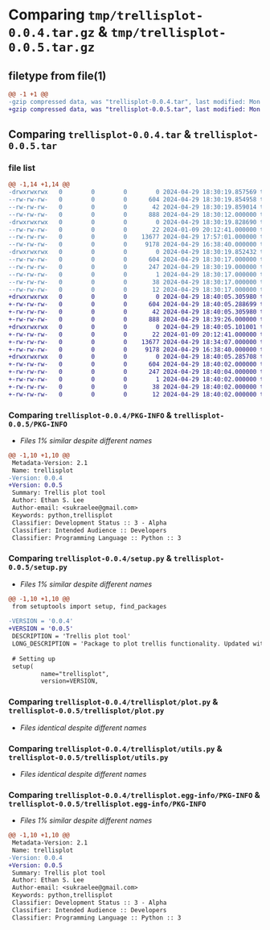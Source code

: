 # Comparing `tmp/trellisplot-0.0.4.tar.gz` & `tmp/trellisplot-0.0.5.tar.gz`

## filetype from file(1)

```diff
@@ -1 +1 @@
-gzip compressed data, was "trellisplot-0.0.4.tar", last modified: Mon Apr 29 18:30:19 2024, max compression
+gzip compressed data, was "trellisplot-0.0.5.tar", last modified: Mon Apr 29 18:40:05 2024, max compression
```

## Comparing `trellisplot-0.0.4.tar` & `trellisplot-0.0.5.tar`

### file list

```diff
@@ -1,14 +1,14 @@
-drwxrwxrwx   0        0        0        0 2024-04-29 18:30:19.857569 trellisplot-0.0.4/
--rw-rw-rw-   0        0        0      604 2024-04-29 18:30:19.854958 trellisplot-0.0.4/PKG-INFO
--rw-rw-rw-   0        0        0       42 2024-04-29 18:30:19.859014 trellisplot-0.0.4/setup.cfg
--rw-rw-rw-   0        0        0      888 2024-04-29 18:30:12.000000 trellisplot-0.0.4/setup.py
-drwxrwxrwx   0        0        0        0 2024-04-29 18:30:19.828690 trellisplot-0.0.4/trellisplot/
--rw-rw-rw-   0        0        0       22 2024-01-09 20:12:41.000000 trellisplot-0.0.4/trellisplot/__init__.py
--rw-rw-rw-   0        0        0    13677 2024-04-29 17:57:01.000000 trellisplot-0.0.4/trellisplot/plot.py
--rw-rw-rw-   0        0        0     9178 2024-04-29 16:38:40.000000 trellisplot-0.0.4/trellisplot/utils.py
-drwxrwxrwx   0        0        0        0 2024-04-29 18:30:19.852432 trellisplot-0.0.4/trellisplot.egg-info/
--rw-rw-rw-   0        0        0      604 2024-04-29 18:30:17.000000 trellisplot-0.0.4/trellisplot.egg-info/PKG-INFO
--rw-rw-rw-   0        0        0      247 2024-04-29 18:30:19.000000 trellisplot-0.0.4/trellisplot.egg-info/SOURCES.txt
--rw-rw-rw-   0        0        0        1 2024-04-29 18:30:17.000000 trellisplot-0.0.4/trellisplot.egg-info/dependency_links.txt
--rw-rw-rw-   0        0        0       38 2024-04-29 18:30:17.000000 trellisplot-0.0.4/trellisplot.egg-info/requires.txt
--rw-rw-rw-   0        0        0       12 2024-04-29 18:30:17.000000 trellisplot-0.0.4/trellisplot.egg-info/top_level.txt
+drwxrwxrwx   0        0        0        0 2024-04-29 18:40:05.305980 trellisplot-0.0.5/
+-rw-rw-rw-   0        0        0      604 2024-04-29 18:40:05.288699 trellisplot-0.0.5/PKG-INFO
+-rw-rw-rw-   0        0        0       42 2024-04-29 18:40:05.305980 trellisplot-0.0.5/setup.cfg
+-rw-rw-rw-   0        0        0      888 2024-04-29 18:39:26.000000 trellisplot-0.0.5/setup.py
+drwxrwxrwx   0        0        0        0 2024-04-29 18:40:05.101001 trellisplot-0.0.5/trellisplot/
+-rw-rw-rw-   0        0        0       22 2024-01-09 20:12:41.000000 trellisplot-0.0.5/trellisplot/__init__.py
+-rw-rw-rw-   0        0        0    13677 2024-04-29 18:34:07.000000 trellisplot-0.0.5/trellisplot/plot.py
+-rw-rw-rw-   0        0        0     9178 2024-04-29 16:38:40.000000 trellisplot-0.0.5/trellisplot/utils.py
+drwxrwxrwx   0        0        0        0 2024-04-29 18:40:05.285708 trellisplot-0.0.5/trellisplot.egg-info/
+-rw-rw-rw-   0        0        0      604 2024-04-29 18:40:02.000000 trellisplot-0.0.5/trellisplot.egg-info/PKG-INFO
+-rw-rw-rw-   0        0        0      247 2024-04-29 18:40:04.000000 trellisplot-0.0.5/trellisplot.egg-info/SOURCES.txt
+-rw-rw-rw-   0        0        0        1 2024-04-29 18:40:02.000000 trellisplot-0.0.5/trellisplot.egg-info/dependency_links.txt
+-rw-rw-rw-   0        0        0       38 2024-04-29 18:40:02.000000 trellisplot-0.0.5/trellisplot.egg-info/requires.txt
+-rw-rw-rw-   0        0        0       12 2024-04-29 18:40:02.000000 trellisplot-0.0.5/trellisplot.egg-info/top_level.txt
```

### Comparing `trellisplot-0.0.4/PKG-INFO` & `trellisplot-0.0.5/PKG-INFO`

 * *Files 1% similar despite different names*

```diff
@@ -1,10 +1,10 @@
 Metadata-Version: 2.1
 Name: trellisplot
-Version: 0.0.4
+Version: 0.0.5
 Summary: Trellis plot tool
 Author: Ethan S. Lee
 Author-email: <sukraelee@gmail.com>
 Keywords: python,trellisplot
 Classifier: Development Status :: 3 - Alpha
 Classifier: Intended Audience :: Developers
 Classifier: Programming Language :: Python :: 3
```

### Comparing `trellisplot-0.0.4/setup.py` & `trellisplot-0.0.5/setup.py`

 * *Files 1% similar despite different names*

```diff
@@ -1,10 +1,10 @@
 from setuptools import setup, find_packages
 
-VERSION = '0.0.4' 
+VERSION = '0.0.5' 
 DESCRIPTION = 'Trellis plot tool'
 LONG_DESCRIPTION = 'Package to plot trellis functionality. Updated with width normalization, new default colormap, and reduced boxplot'
 
 # Setting up
 setup(
         name="trellisplot", 
         version=VERSION,
```

### Comparing `trellisplot-0.0.4/trellisplot/plot.py` & `trellisplot-0.0.5/trellisplot/plot.py`

 * *Files identical despite different names*

### Comparing `trellisplot-0.0.4/trellisplot/utils.py` & `trellisplot-0.0.5/trellisplot/utils.py`

 * *Files identical despite different names*

### Comparing `trellisplot-0.0.4/trellisplot.egg-info/PKG-INFO` & `trellisplot-0.0.5/trellisplot.egg-info/PKG-INFO`

 * *Files 1% similar despite different names*

```diff
@@ -1,10 +1,10 @@
 Metadata-Version: 2.1
 Name: trellisplot
-Version: 0.0.4
+Version: 0.0.5
 Summary: Trellis plot tool
 Author: Ethan S. Lee
 Author-email: <sukraelee@gmail.com>
 Keywords: python,trellisplot
 Classifier: Development Status :: 3 - Alpha
 Classifier: Intended Audience :: Developers
 Classifier: Programming Language :: Python :: 3
```

